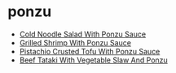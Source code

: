 # ponzu

 * [Cold Noodle Salad With Ponzu Sauce](index/c/cold-noodle-salad-with-ponzu-sauce-233763.json)
 * [Grilled Shrimp With Ponzu Sauce](index/g/grilled-shrimp-with-ponzu-sauce-5615.json)
 * [Pistachio Crusted Tofu With Ponzu Sauce](index/p/pistachio-crusted-tofu-with-ponzu-sauce-360570.json)
 * [Beef Tataki With Vegetable Slaw And Ponzu](index/b/beef-tataki-with-vegetable-slaw-and-ponzu.json)
